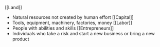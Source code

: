 
[[Land]]
- Natural resources not created by human effort
[[Capital]]
- Tools, equipment, machinery, factories, money
[[Labor]]
- People with abilities and skills
[[Entrepreneurs]]
- Individuals who take a risk and start a new business or bring a new product 





